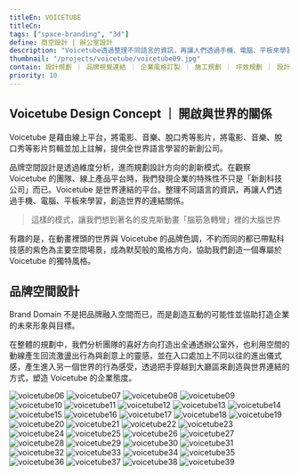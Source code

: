 ```yaml
---
titleEn: VOICETUBE
titleCn:
tags: ["space-branding", "3d"]
define: 商空設計 | 辦公室設計
description: "Voicetube透過整理不同語言的資訊，再讓人們透過手機、電腦、平板來學習，創造世界的連結關係。有趣的是，在動畫裡頭的世界與Voicetube的品牌色調，不約而同的都已帶點科技感的紫色為主要空間場景，成為默契般的風格方向，協助我們創造一個專屬於Voicetube的獨特風格。"
thumbnail: "/projects/voicetube/voicetube09.jpg"
contain: 設計規劃 ｜ 品牌視覺連結 ｜ 企業風格訂製 ｜ 施工規劃 ｜ 坪效規劃 ｜ 設計概念
priority: 10
---
```


<section>

## Voicetube Design Concept ｜ 開啟與世界的關係　

Voicetube 是藉由線上平台，將電影、音樂、脫口秀等影片，將電影、音樂、脫口秀等影片剪輯並加上註解，提供全世界語言學習的新創公司。

品牌空間設計是透過維度分析，進而規劃設計方向的創新模式。在觀察 Voicetube 的團隊、線上產品平台時，我們發現企業的特殊性不只是「新創科技公司」而已。Voicetube 是世界連結的平台。整理不同語言的資訊，再讓人們透過手機、電腦、平板來學習，創造世界的連結關係。

> 這樣的模式，讓我們想到著名的皮克斯動畫「腦筋急轉彎」裡的大腦世界

有趣的是，在動畫裡頭的世界與 Voicetube 的品牌色調，不約而同的都已帶點科技感的紫色為主要空間場景，成為默契般的風格方向，協助我們創造一個專屬於 Voicetube 的獨特風格。

</section>

<section>

## 品牌空間設計

Brand Domain 不是把品牌融入空間而已，而是創造互動的可能性並協助打造企業的未來形象與目標。

在整體的規劃中，我們分析團隊的喜好方向打造出全通透辦公室外，也利用空間的動線產生回流激盪出行為與創意上的靈感，並在入口處加上不同以往的進出儀式感，產生進入另一個世界的行為感受，透過把手穿越到大廳區來創造與世界連結的方式，塑造 Voicetube 的企業態度。

</section>

<section>

<img alt="voicetube06" data-src="/projects/voicetube/voicetube06.jpg" className="lazyload" />
<img alt="voicetube07" data-src="/projects/voicetube/voicetube07.jpg" className="lazyload" />
<img alt="voicetube08" data-src="/projects/voicetube/voicetube08.jpg" className="lazyload" />
<img alt="voicetube09" data-src="/projects/voicetube/voicetube09.jpg" className="lazyload" />
<img alt="voicetube10" data-src="/projects/voicetube/voicetube10.jpg" className="lazyload" />
<img alt="voicetube11" data-src="/projects/voicetube/voicetube11.jpg" className="lazyload" />
<img alt="voicetube12" data-src="/projects/voicetube/voicetube12.jpg" className="lazyload" />
<img alt="voicetube13" data-src="/projects/voicetube/voicetube13.jpg" className="lazyload" />
<img alt="voicetube14" data-src="/projects/voicetube/voicetube14.jpg" className="lazyload" />
<img alt="voicetube15" data-src="/projects/voicetube/voicetube15.jpg" className="lazyload" />
<img alt="voicetube16" data-src="/projects/voicetube/voicetube16.jpg" className="lazyload" />
<img alt="voicetube17" data-src="/projects/voicetube/voicetube17.jpg" className="lazyload" />
<img alt="voicetube18" data-src="/projects/voicetube/voicetube18.jpg" className="lazyload" />
<img alt="voicetube19" data-src="/projects/voicetube/voicetube19.jpg" className="lazyload" />
<img alt="voicetube20" data-src="/projects/voicetube/voicetube20.jpg" className="lazyload" />
<img alt="voicetube21" data-src="/projects/voicetube/voicetube21.jpg" className="lazyload" />
<img alt="voicetube22" data-src="/projects/voicetube/voicetube22.jpg" className="lazyload" />
<img alt="voicetube23" data-src="/projects/voicetube/voicetube23.jpg" className="lazyload" />
<img alt="voicetube24" data-src="/projects/voicetube/voicetube24.jpg" className="lazyload" />
<img alt="voicetube25" data-src="/projects/voicetube/voicetube25.jpg" className="lazyload" />
<img alt="voicetube26" data-src="/projects/voicetube/voicetube26.jpg" className="lazyload" />
<img alt="voicetube27" data-src="/projects/voicetube/voicetube27.jpg" className="lazyload" />
<img alt="voicetube28" data-src="/projects/voicetube/voicetube28.jpg" className="lazyload" />
<img alt="voicetube29" data-src="/projects/voicetube/voicetube29.jpg" className="lazyload" />
<img alt="voicetube30" data-src="/projects/voicetube/voicetube30.jpg" className="lazyload" />
<img alt="voicetube31" data-src="/projects/voicetube/voicetube31.jpg" className="lazyload" />
<img alt="voicetube32" data-src="/projects/voicetube/voicetube32.jpg" className="lazyload" />
<img alt="voicetube33" data-src="/projects/voicetube/voicetube33.jpg" className="lazyload" />
<img alt="voicetube34" data-src="/projects/voicetube/voicetube34.jpg" className="lazyload" />
<img alt="voicetube35" data-src="/projects/voicetube/voicetube35.jpg" className="lazyload" />
<img alt="voicetube36" data-src="/projects/voicetube/voicetube36.jpg" className="lazyload" />
<img alt="voicetube37" data-src="/projects/voicetube/voicetube37.jpg" className="lazyload" />
<img alt="voicetube38" data-src="/projects/voicetube/voicetube38.jpg" className="lazyload" />
<img alt="voicetube39" data-src="/projects/voicetube/voicetube39.jpg" className="lazyload" />

</section>
